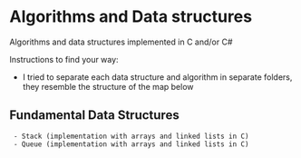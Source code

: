 # Algorithms and Data structures

  Algorithms and data structures implemented in C and/or C#

  Instructions to find your way:
  - I tried to separate each data structure and algorithm in separate folders, they resemble the structure of the map below

  ## Fundamental Data Structures
     - Stack (implementation with arrays and linked lists in C)
     - Queue (implementation with arrays and linked lists in C)
